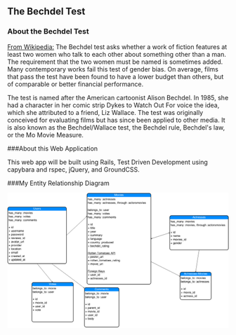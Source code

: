 ## The Bechdel Test

### About the Bechdel Test
[From Wikipedia:](http://en.wikipedia.org/wiki/Bechdel_test)
The Bechdel test asks whether a work of fiction features at least two women who talk to each other about something other than a man. The requirement that the two women must be named is sometimes added. Many contemporary works fail this test of gender bias. On average, films that pass the test have been found to have a lower budget than others, but of comparable or better financial performance.

The test is named after the American cartoonist Alison Bechdel. In 1985, she had a character in her comic strip Dykes to Watch Out For voice the idea, which she attributed to a friend, Liz Wallace. The test was originally conceived for evaluating films but has since been applied to other media. It is also known as the Bechdel/Wallace test, the Bechdel rule, Bechdel's law, or the Mo Movie Measure.

###About this Web Application

This web app will be built using Rails, Test Driven Development using capybara and rspec, jQuery, and GroundCSS.

###My Entity Relationship Diagram

![ER diagram](Bechdel-Test-ER-diagram.png)
